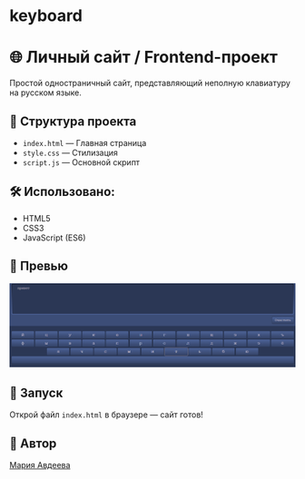 # keyboard
# 🌐 Личный сайт / Frontend-проект

Простой одностраничный сайт, представляющий неполную клавиатуру на русском языке.

## 📁 Структура проекта
- `index.html` — Главная страница
- `style.css` — Стилизация
- `script.js` — Основной скрипт

## 🛠 Использовано:
- HTML5
- CSS3
- JavaScript (ES6)

## 📸 Превью
![Превью](preview.png)

## 🚀 Запуск
Открой файл `index.html` в браузере — сайт готов!

## 📌 Автор
[Мария Авдеева](https://github.com/marywwer)
